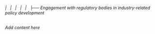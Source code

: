 ###### |   |   |   |   |   ├── Engagement with regulatory bodies in industry-related policy development

*Add content here*